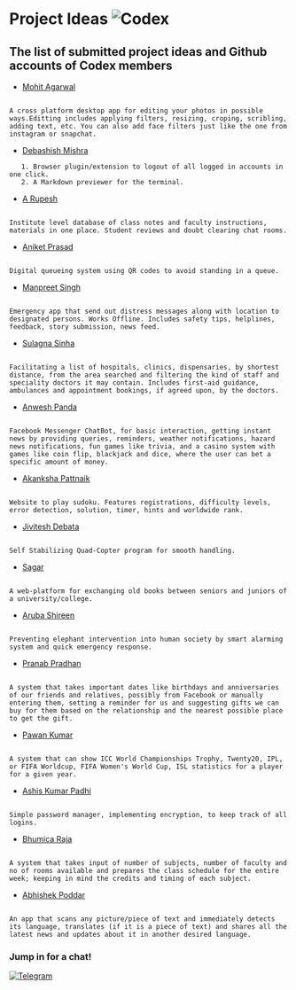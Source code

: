 # Project Ideas ![Codex](https://img.shields.io/badge/codex-2.0-blue.svg?longCache=true&style=for-the-badge)
## The list of submitted project ideas and Github accounts of Codex members

* [Mohit Agarwal](https://github.com/mojito9542)
```

A cross platform desktop app for editing your photos in possible ways.Editting includes applying filters, resizing, croping, scribling, adding text, etc. You can also add face filters just like the one from instagram or snapchat.
```

* [Debashish Mishra](https://github.com/Zanark)

```
   1. Browser plugin/extension to logout of all logged in accounts in one click.
   2. A Markdown previewer for the terminal.
```

* [A Rupesh](https://github.com/rupesh1310)
```

Institute level database of class notes and faculty instructions, materials in one place. Student reviews and doubt clearing chat rooms.
```

* [Aniket Prasad](https://github.com/aniketdgp)
```

Digital queueing system using QR codes to avoid standing in a queue.
```

* [Manpreet Singh](https://github.com/manpreetsinghh)
```

Emergency app that send out distress messages along with location to designated persons. Works Offline. Includes safety tips, helplines, feedback, story submission, news feed.
```

* [Sulagna Sinha](https://github.com/SulagnaSinha)
```

Facilitating a list of hospitals, clinics, dispensaries, by shortest distance, from the area searched and filtering the kind of staff and speciality doctors it may contain. Includes first-aid guidance, ambulances and appointment bookings, if agreed upon, by the doctors.
```

* [Anwesh Panda](https://github.com/Pandacowbat)
```

Facebook Messenger ChatBot, for basic interaction, getting instant news by providing queries, reminders, weather notifications, hazard news notifications, fun games like trivia, and a casino system with games like coin flip, blackjack and dice, where the user can bet a specific amount of money.
```

* [Akanksha Pattnaik](https://github.com/akapattnaik)
```

Website to play sudoku. Features registrations, difficulty levels, error detection, solution, timer, hints and worldwide rank.
```

* [Jivitesh Debata](https://github.com/JiviteshDebata)
```

Self Stabilizing Quad-Copter program for smooth handling.
```

* [Sagar](https://github.com/sagar9268)
```

A web-platform for exchanging old books between seniors and juniors of a university/college.
```

* [Aruba Shireen](https://github.com/aruba246)
```

Preventing elephant intervention into human society by smart alarming system and quick emergency response.
```

* [Pranab Pradhan](https://github.com/Pronoob911)
```

A system that takes important dates like birthdays and anniversaries of our friends and relatives, possibly from Facebook or manually entering them, setting a reminder for us and suggesting gifts we can buy for them based on the relationship and the nearest possible place to get the gift.
```

* [Pawan Kumar](https://github.com/Pawan0411)
```

A system that can show ICC World Championships Trophy, Twenty20, IPL, or FIFA Worldcup, FIFA Women's World Cup, ISL statistics for a player for a given year.
```

* [Ashis Kumar Padhi](https://github.com/akp1881997)
```

Simple password manager, implementing encryption, to keep track of all logins.
```

* [Bhumica Raja](https://github.com/Beubhumi19)
```

A system that takes input of number of subjects, number of faculty and no of rooms available and prepares the class schedule for the entire week; keeping in mind the credits and timing of each subject.
```

* [Abhishek Poddar](https://github.com/abhipoddar04)
```

An app that scans any picture/piece of text and immediately detects its language, translates (if it is a piece of text) and shares all the latest news and updates about it in another desired language.
```


### Jump in for a chat!

[![Telegram](https://img.shields.io/badge/telegram-join-blue.svg?longCache=true&style=for-the-badge)](https://t.me/codexinit)
